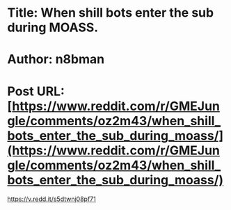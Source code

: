 # Title: When shill bots enter the sub during MOASS.
# Author: n8bman
# Post URL: [https://www.reddit.com/r/GMEJungle/comments/oz2m43/when_shill_bots_enter_the_sub_during_moass/](https://www.reddit.com/r/GMEJungle/comments/oz2m43/when_shill_bots_enter_the_sub_during_moass/)


https://v.redd.it/s5dtwnj08pf71